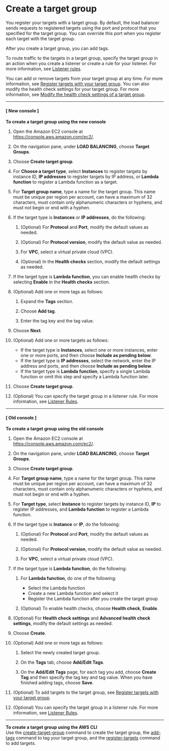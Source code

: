 # Create a target group<a name="create-target-group"></a>

You register your targets with a target group\. By default, the load balancer sends requests to registered targets using the port and protocol that you specified for the target group\. You can override this port when you register each target with the target group\.

After you create a target group, you can add tags\.

To route traffic to the targets in a target group, specify the target group in an action when you create a listener or create a rule for your listener\. For more information, see [Listener rules](load-balancer-listeners.md#listener-rules)\.

You can add or remove targets from your target group at any time\. For more information, see [Register targets with your target group](target-group-register-targets.md)\. You can also modify the health check settings for your target group\. For more information, see [Modify the health check settings of a target group](target-group-health-checks.md#modify-health-check-settings)\.

------
#### [ New console ]

**To create a target group using the new console**

1. Open the Amazon EC2 console at [https://console\.aws\.amazon\.com/ec2/](https://console.aws.amazon.com/ec2/)\.

1. On the navigation pane, under **LOAD BALANCING**, choose **Target Groups**\.

1. Choose **Create target group**\.

1. For **Choose a target type**, select **Instances** to register targets by instance ID, **IP addresses** to register targets by IP address, or **Lambda function** to register a Lambda function as a target\.

1. For **Target group name**, type a name for the target group\. This name must be unique per region per account, can have a maximum of 32 characters, must contain only alphanumeric characters or hyphens, and must not begin or end with a hyphen\.

1. If the target type is **Instances** or **IP addresses**, do the following:

   1. \(Optional\) For **Protocol** and **Port**, modify the default values as needed\.

   1. \(Optional\) For **Protocol version**, modify the default value as needed\.

   1. For **VPC**, select a virtual private cloud \(VPC\)\.

   1. \(Optional\) In the **Health checks** section, modify the default settings as needed\.

1. If the target type is **Lambda function**, you can enable health checks by selecting **Enable** in the **Health checks** section\.

1. \(Optional\) Add one or more tags as follows:

   1. Expand the **Tags** section\.

   1. Choose **Add tag**\.

   1. Enter the tag key and the tag value\.

1. Choose **Next**\.

1. \(Optional\) Add one or more targets as follows:
   + If the target type is **Instances**, select one or more instances, enter one or more ports, and then choose **Include as pending below**\.
   + If the target type is **IP addresses**, select the network, enter the IP address and ports, and then choose **Include as pending below**\.
   + If the target type is **Lambda function**, specify a single Lambda function or omit this step and specify a Lambda function later\.

1. Choose **Create target group**\.

1. \(Optional\) You can specify the target group in a listener rule\. For more information, see [Listener Rules](listener-update-rules.md)\.

------
#### [ Old console ]

**To create a target group using the old console**

1. Open the Amazon EC2 console at [https://console\.aws\.amazon\.com/ec2/](https://console.aws.amazon.com/ec2/)\.

1. On the navigation pane, under **LOAD BALANCING**, choose **Target Groups**\.

1. Choose **Create target group**\.

1. For **Target group name**, type a name for the target group\. This name must be unique per region per account, can have a maximum of 32 characters, must contain only alphanumeric characters or hyphens, and must not begin or end with a hyphen\.

1. For **Target type**, select **Instance** to register targets by instance ID, **IP** to register IP addresses, and **Lambda function** to register a Lambda function\.

1. If the target type is **Instance** or **IP**, do the following:

   1. \(Optional\) For **Protocol** and **Port**, modify the default values as needed\.

   1. \(Optional\) For **Protocol version**, modify the default value as needed\.

   1. For **VPC**, select a virtual private cloud \(VPC\)\.

1. If the target type is **Lambda function**, do the following:

   1. For **Lambda function**, do one of the following:
      + Select the Lambda function
      + Create a new Lambda function and select it
      + Register the Lambda function after you create the target group

   1. \(Optional\) To enable health checks, choose **Health check**, **Enable**\.

1. \(Optional\) For **Health check settings** and **Advanced health check settings**, modify the default settings as needed\.

1. Choose **Create**\.

1. \(Optional\) Add one or more tags as follows:

   1. Select the newly created target group\.

   1. On the **Tags** tab, choose **Add/Edit Tags**\.

   1. On the **Add/Edit Tags** page, for each tag you add, choose **Create Tag** and then specify the tag key and tag value\. When you have finished adding tags, choose **Save**\.

1. \(Optional\) To add targets to the target group, see [Register targets with your target group](target-group-register-targets.md)\.

1. \(Optional\) You can specify the target group in a listener rule\. For more information, see [Listener Rules](listener-update-rules.md)\.

------

**To create a target group using the AWS CLI**  
Use the [create\-target\-group](https://docs.aws.amazon.com/cli/latest/reference/elbv2/create-target-group.html) command to create the target group, the [add\-tags](https://docs.aws.amazon.com/cli/latest/reference/elbv2/add-tags.html) command to tag your target group, and the [register\-targets](https://docs.aws.amazon.com/cli/latest/reference/elbv2/register-targets.html) command to add targets\.